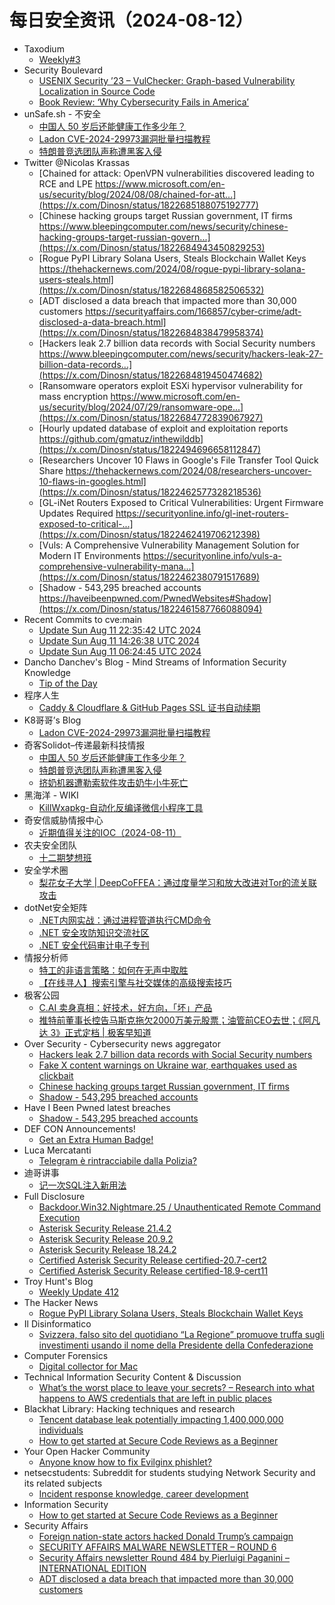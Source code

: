 # 每日安全资讯（2024-08-12）

- Taxodium
  - [Weekly#3](https://taxodium.ink/post/weekly/3/)
- Security Boulevard
  - [USENIX Security ’23 – VulChecker: Graph-based Vulnerability Localization in Source Code](https://securityboulevard.com/2024/08/usenix-security-23-vulchecker-graph-based-vulnerability-localization-in-source-code/)
  - [Book Review: ‘Why Cybersecurity Fails in America’](https://securityboulevard.com/2024/08/book-review-why-cybersecurity-fails-in-america/)
- unSafe.sh - 不安全
  - [中国人 50 岁后还能健康工作多少年？](https://buaq.net/go-255447.html)
  - [Ladon CVE-2024-29973漏洞批量扫描教程](https://buaq.net/go-255458.html)
  - [特朗普竞选团队声称遭黑客入侵](https://buaq.net/go-255448.html)
- Twitter @Nicolas Krassas
  - [Chained for attack: OpenVPN vulnerabilities discovered leading to RCE and LPE https://www.microsoft.com/en-us/security/blog/2024/08/08/chained-for-att...](https://x.com/Dinosn/status/1822685188075192777)
  - [Chinese hacking groups target Russian government, IT firms https://www.bleepingcomputer.com/news/security/chinese-hacking-groups-target-russian-govern...](https://x.com/Dinosn/status/1822684943450829253)
  - [Rogue PyPI Library Solana Users, Steals Blockchain Wallet Keys https://thehackernews.com/2024/08/rogue-pypi-library-solana-users-steals.html](https://x.com/Dinosn/status/1822684868582506532)
  - [ADT disclosed a data breach that impacted more than 30,000 customers https://securityaffairs.com/166857/cyber-crime/adt-disclosed-a-data-breach.html](https://x.com/Dinosn/status/1822684838479958374)
  - [Hackers leak 2.7 billion data records with Social Security numbers https://www.bleepingcomputer.com/news/security/hackers-leak-27-billion-data-records...](https://x.com/Dinosn/status/1822684819450474682)
  - [Ransomware operators exploit ESXi hypervisor vulnerability for mass encryption https://www.microsoft.com/en-us/security/blog/2024/07/29/ransomware-ope...](https://x.com/Dinosn/status/1822684772839067927)
  - [Hourly updated database of exploit and exploitation reports https://github.com/gmatuz/inthewilddb](https://x.com/Dinosn/status/1822494696658112847)
  - [Researchers Uncover 10 Flaws in Google's File Transfer Tool Quick Share https://thehackernews.com/2024/08/researchers-uncover-10-flaws-in-googles.html](https://x.com/Dinosn/status/1822462577328218536)
  - [GL-iNet Routers Exposed to Critical Vulnerabilities: Urgent Firmware Updates Required https://securityonline.info/gl-inet-routers-exposed-to-critical-...](https://x.com/Dinosn/status/1822462419706212398)
  - [Vuls: A Comprehensive Vulnerability Management Solution for Modern IT Environments https://securityonline.info/vuls-a-comprehensive-vulnerability-mana...](https://x.com/Dinosn/status/1822462380791517689)
  - [Shadow - 543,295 breached accounts https://haveibeenpwned.com/PwnedWebsites#Shadow](https://x.com/Dinosn/status/1822461587766088094)
- Recent Commits to cve:main
  - [Update Sun Aug 11 22:35:42 UTC 2024](https://github.com/trickest/cve/commit/0ac9eda8108bd6d9d35cbe211a0c786c75e2b381)
  - [Update Sun Aug 11 14:26:38 UTC 2024](https://github.com/trickest/cve/commit/a4b712eb6cd4db9f75116b0c169d760d7ebf0716)
  - [Update Sun Aug 11 06:24:45 UTC 2024](https://github.com/trickest/cve/commit/7f1ed84bdb612d7cf059010d6a684ea870f6169e)
- Dancho Danchev's Blog - Mind Streams of Information Security Knowledge
  - [Tip of the Day](https://ddanchev.blogspot.com/2024/08/tip-of-day.html)
- 程序人生
  - [Caddy & Cloudflare & GitHub Pages SSL 证书自动续期](https://programlife.net/2024/08/11/caddy-cloudflare-github-pages-ssl-certificates-renewal/)
- K8哥哥’s Blog
  - [Ladon CVE-2024-29973漏洞批量扫描教程](http://k8gege.org/p/CVE-2024-29973.html)
- 奇客Solidot–传递最新科技情报
  - [中国人 50 岁后还能健康工作多少年？](https://www.solidot.org/story?sid=78945)
  - [特朗普竞选团队声称遭黑客入侵](https://www.solidot.org/story?sid=78944)
  - [挤奶机器遭勒索软件攻击奶牛小牛死亡](https://www.solidot.org/story?sid=78943)
- 黑海洋 - WIKI
  - [KillWxapkg-自动化反编译微信小程序工具](https://www.upx8.com/4259)
- 奇安信威胁情报中心
  - [近期值得关注的IOC（2024-08-11）](https://mp.weixin.qq.com/s?__biz=MzI2MDc2MDA4OA==&mid=2247511493&idx=1&sn=e1e953366ca5c061bc28f21572ce8beb&chksm=ea665ab2dd11d3a4cd8835725efaf15120575f0fc0b74aa483758e6c0472a7c481bb4b4facdd&scene=58&subscene=0#rd)
- 农夫安全团队
  - [十二期梦想班](https://mp.weixin.qq.com/s?__biz=MzI0MzQ4NTI1OA==&mid=2247484840&idx=1&sn=d1bf83e4aaed118d203da7849cf76920&chksm=e96d1a8dde1a939b4b4a6fe177763738f78163978cd52154287f4717269369b6b42bc54bd05b&scene=58&subscene=0#rd)
- 安全学术圈
  - [梨花女子大学 | DeepCoFFEA：通过度量学习和放大改进对Tor的流关联攻击](https://mp.weixin.qq.com/s?__biz=MzU5MTM5MTQ2MA==&mid=2247491088&idx=1&sn=c42a0463e85c28b003be749ab14ad5cf&chksm=fe2ee19bc959688dfed44e544701dbb81422c2c56abd52595d76378080e29ee69b6ef182f127&scene=58&subscene=0#rd)
- dotNet安全矩阵
  - [.NET内网实战：通过进程管道执行CMD命令](https://mp.weixin.qq.com/s?__biz=MzUyOTc3NTQ5MA==&mid=2247494383&idx=1&sn=3e9f436db0a33bb91eefb40baec039bc&chksm=fa594402cd2ecd141f4e74017681691b6517ca14fc63c15bfc23a45c8f86ebb9f44838cebc62&scene=58&subscene=0#rd)
  - [.NET 安全攻防知识交流社区](https://mp.weixin.qq.com/s?__biz=MzUyOTc3NTQ5MA==&mid=2247494383&idx=2&sn=a2b8938b4b3f13eb80e1b9978991f1fb&chksm=fa594402cd2ecd14b1ae13cf831f1ee02b970ec8d2a33b432f74e0752ae1ed6773c123c33758&scene=58&subscene=0#rd)
  - [.NET 安全代码审计电子专刊](https://mp.weixin.qq.com/s?__biz=MzUyOTc3NTQ5MA==&mid=2247494383&idx=3&sn=4241aecd293a4002460760612feea38b&chksm=fa594402cd2ecd14264ddf5c179e0247f249375d92ad84f45462fb2fa9d039305c1e3a6683cb&scene=58&subscene=0#rd)
- 情报分析师
  - [特工的非语言策略：如何在无声中取胜](https://mp.weixin.qq.com/s?__biz=MzA3Mjc1MTkwOA==&mid=2650554000&idx=1&sn=6cc9dff0c07323718732b640d2854cd1&chksm=871110dbb06699cd75e543634d7d60220442ebe0bafeb169abbde5a2706ba3e8e2ec45d9c864&scene=58&subscene=0#rd)
  - [【在线寻人】搜索引擎与社交媒体的高级搜索技巧](https://mp.weixin.qq.com/s?__biz=MzA3Mjc1MTkwOA==&mid=2650554000&idx=2&sn=a89a4660a7f51514cb60139786c7e56d&chksm=871110dbb06699cd5b28bba617cbe1645e551384acf0eeb862faa558425b9a96b13533c08275&scene=58&subscene=0#rd)
- 极客公园
  - [C.AI 卖身真相：好技术，好方向，「坏」产品](https://mp.weixin.qq.com/s?__biz=MTMwNDMwODQ0MQ==&mid=2653051295&idx=1&sn=c33b105194226220107aed99b9e802cf&chksm=7e5724294920ad3f37f02f1c428635ee62d71de5391c7aa3f1705b7430f53cdb005ccb5fe21e&scene=58&subscene=0#rd)
  - [推特前董事长控告马斯克拖欠2000万美元股票；油管前CEO去世；《阿凡达 3》正式定档 | 极客早知道](https://mp.weixin.qq.com/s?__biz=MTMwNDMwODQ0MQ==&mid=2653051294&idx=1&sn=ae0fde13a13e91d258d29bc6778cabf0&chksm=7e5724284920ad3e6ea4008520405aa7512559baca75e7901e28fc17fd1906b93884f99bafe4&scene=58&subscene=0#rd)
- Over Security - Cybersecurity news aggregator
  - [Hackers leak 2.7 billion data records with Social Security numbers](https://www.bleepingcomputer.com/news/security/hackers-leak-27-billion-data-records-with-social-security-numbers/)
  - [Fake X content warnings on Ukraine war, earthquakes used as clickbait](https://www.bleepingcomputer.com/news/security/fake-x-content-warnings-on-ukraine-war-earthquakes-used-as-clickbait/)
  - [Chinese hacking groups target Russian government, IT firms](https://www.bleepingcomputer.com/news/security/chinese-hacking-groups-target-russian-government-it-firms/)
  - [Shadow - 543,295 breached accounts](https://haveibeenpwned.com/PwnedWebsites#Shadow)
- Have I Been Pwned latest breaches
  - [Shadow - 543,295 breached accounts](https://haveibeenpwned.com/PwnedWebsites#Shadow)
- DEF CON Announcements!
  - [Get an Extra Human Badge!](https://defcon.org/html/links/dc-news.html#badgesales)
- Luca Mercatanti
  - [Telegram è rintracciabile dalla Polizia?](https://luca-mercatanti.com/telegram-e-rintracciabile-dalla-polizia/?utm_source=rss&utm_medium=rss&utm_campaign=telegram-e-rintracciabile-dalla-polizia)
- 迪哥讲事
  - [记一次SQL注入新用法](https://mp.weixin.qq.com/s?__biz=MzIzMTIzNTM0MA==&mid=2247495497&idx=1&sn=99faeaead656d98179eb1fd5ae21f398&chksm=e8a5e52adfd26c3cd6d71af0ecbc296d27844230af350b29d3fd79ceb9ba1776eb5f69249071&scene=58&subscene=0#rd)
- Full Disclosure
  - [Backdoor.Win32.Nightmare.25 / Unauthenticated Remote Command	Execution](https://seclists.org/fulldisclosure/2024/Aug/14)
  - [Asterisk Security Release 21.4.2](https://seclists.org/fulldisclosure/2024/Aug/13)
  - [Asterisk Security Release 20.9.2](https://seclists.org/fulldisclosure/2024/Aug/12)
  - [Asterisk Security Release 18.24.2](https://seclists.org/fulldisclosure/2024/Aug/11)
  - [Certified Asterisk Security Release certified-20.7-cert2](https://seclists.org/fulldisclosure/2024/Aug/10)
  - [Certified Asterisk Security Release certified-18.9-cert11](https://seclists.org/fulldisclosure/2024/Aug/9)
- Troy Hunt's Blog
  - [Weekly Update 412](https://www.troyhunt.com/weekly-update-412/)
- The Hacker News
  - [Rogue PyPI Library Solana Users, Steals Blockchain Wallet Keys](https://thehackernews.com/2024/08/rogue-pypi-library-solana-users-steals.html)
- Il Disinformatico
  - [Svizzera, falso sito del quotidiano “La Regione” promuove truffa sugli investimenti usando il nome della Presidente della Confederazione](http://attivissimo.blogspot.com/2024/08/falso-sito-de-la-regione-promuove.html)
- Computer Forensics
  - [Digital collector for Mac](https://www.reddit.com/r/computerforensics/comments/1epa6x2/digital_collector_for_mac/)
- Technical Information Security Content & Discussion
  - [What’s the worst place to leave your secrets? – Research into what happens to AWS credentials that are left in public places](https://www.reddit.com/r/netsec/comments/1epf0jq/whats_the_worst_place_to_leave_your_secrets/)
- Blackhat Library: Hacking techniques and research
  - [Tencent database leak potentially impacting 1,400,000,000 individuals](https://www.reddit.com/r/blackhat/comments/1epkctv/tencent_database_leak_potentially_impacting/)
  - [How to get started at Secure Code Reviews as a Beginner](https://www.reddit.com/r/blackhat/comments/1epg0kh/how_to_get_started_at_secure_code_reviews_as_a/)
- Your Open Hacker Community
  - [Anyone know how to fix Evilginx phishlet?](https://www.reddit.com/r/HowToHack/comments/1epbktt/anyone_know_how_to_fix_evilginx_phishlet/)
- netsecstudents: Subreddit for students studying Network Security and its related subjects
  - [Incident response knowledge, career development](https://www.reddit.com/r/netsecstudents/comments/1epz0b0/incident_response_knowledge_career_development/)
- Information Security
  - [How to get started at Secure Code Reviews as a Beginner](https://www.reddit.com/r/Information_Security/comments/1epfxtb/how_to_get_started_at_secure_code_reviews_as_a/)
- Security Affairs
  - [Foreign nation-state actors hacked Donald Trump’s campaign](https://securityaffairs.com/166895/cyber-warfare-2/donald-trumps-campaign-hacked.html)
  - [SECURITY AFFAIRS MALWARE NEWSLETTER – ROUND 6](https://securityaffairs.com/166890/malware/security-affairs-malware-newsletter-round-6.html)
  - [Security Affairs newsletter Round 484 by Pierluigi Paganini – INTERNATIONAL EDITION](https://securityaffairs.com/166884/breaking-news/security-affairs-newsletter-round-484-by-pierluigi-paganini-international-edition.html)
  - [ADT disclosed a data breach that impacted more than 30,000 customers](https://securityaffairs.com/166857/cyber-crime/adt-disclosed-a-data-breach.html)
